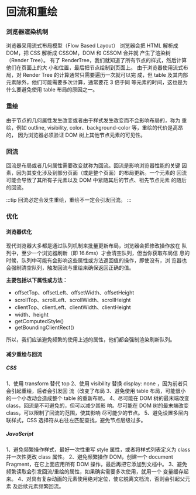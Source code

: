 # 回流和重绘
### 浏览器渲染机制
浏览器采用流式布局模型（Flow Based Layout） 浏览器会把 HTML 解析成 DOM，把 CSS 解析成 CSSOM，DOM 和 CSSOM 合并就 产生了渲染树（Render Tree）。 有了 RenderTree，我们就知道了所有节点的样式，然后计算他们在页面上的大 小和位置，最后把节点绘制到页面上。 由于浏览器使用流式布局，对 Render Tree 的计算通常只需要遍历一次就可以完 成，但 table 及其内部元素除外，他们可能需要多次计算，通常要花 3 倍于同 等元素的时间，这也是为什么要避免使用 table 布局的原因之一。

### 重绘
由于节点的几何属性发生改变或者由于样式发生改变而不会影响布局的，称为 重绘，例如 outline, visibility, color、background-color 等，重绘的代价是高昂的， 因为浏览器必须验证 DOM 树上其他节点元素的可见性。

### 回流
回流是布局或者几何属性需要改变就称为回流。回流是影响浏览器性能的关键 因素，因为其变化涉及到部分页面（或是整个页面）的布局更新。一个元素的 回流可能会导致了其所有子元素以及 DOM 中紧随其后的节点、祖先节点元素 的随后的回流。

:::tip
回流必定会发生重绘，重绘不一定会引发回流。
:::

### 优化
#### 浏览器优化
现代浏览器大多都是通过队列机制来批量更新布局，浏览器会把修改操作放在 队列中，至少一个浏览器刷新（即 16.6ms）才会清空队列，但当你获取布局信 息的时候，队列中可能有会影响这些属性或方法返回值的操作，即使没有，浏 览器也会强制清空队列，触发回流与重绘来确保返回正确的值。

**主要包括以下属性或方法：** 
- offsetTop、offsetLeft、offsetWidth、offsetHeight 
- scrollTop、scrollLeft、scrollWidth、scrollHeight 
- clientTop、clientLeft、clientWidth、clientHeight 
- width、height 
- getComputedStyle() 
- getBoundingClientRect() 

所以，我们应该避免频繁的使用上述的属性，他们都会强制渲染刷新队列。

#### 减少重绘与回流
##### CSS
1、使用 transform 替代 top 2、使用 visibility 替换 display: none ，因为前者只会引起重绘，后者会引发回 流（改变了布局 3、避免使用 table 布局，可能很小的一个小改动会造成整个 table 的重新布局。 4、尽可能在 DOM 树的最末端改变 class，回流是不可避免的，但可以减少其影 响。尽可能在 DOM 树的最末端改变 class，可以限制了回流的范围，使其影响 尽可能少的节点。 5、避免设置多层内联样式，CSS 选择符从右往左匹配查找，避免节点层级过多。

##### JavaScript 
1、避免频繁操作样式，最好一次性重写 style 属性，或者将样式列表定义为 class 并一次性更改 class 属性。 2、避免频繁操作 DOM，创建一个 document 
Fragment，在它上面应用所有 DOM 操作，最后再把它添加到文档中。 3、避免频繁读取会引发回流/重绘的属性，如果确实需要多次使用，就用一个 变量缓存起来。 4、对具有复杂动画的元素使用绝对定位，使它脱离文档流，否则会引起父元素 及后续元素频繁回流。
